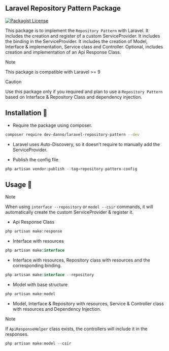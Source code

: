 ## Laravel Repository Pattern Package
[![Packagist License](https://img.shields.io/badge/Licence-MIT-blue)](http://choosealicense.com/licenses/mit/)

This package is to implement the `Repository Pattern` with Laravel.
It includes the creation and register of a custom ServiceProvider.
It includes the binding in the ServiceProvider.
It includes the creation of Model, Interface & implementation, Service class and Controller.
Optional, includes creation and implementation of an Api Response Class.

> [!NOTE]
> This package is compatible with Laravel >= 9

> [!CAUTION]
> Use this package only if you required and plan to use a `Repository Pattern` based on Interface & Repository Class and dependency injection.

## Installation 📌

- Require the package using composer.
```bash
composer require dev-danno/laravel-repository-pattern --dev
```

- Laravel uses Auto-Discovery, so it doesn't require to manually add the ServiceProvider.

- Publish the config file
```php
php artisan vendor:publish --tag=repository-pattern-config
```

## Usage 🧰

> [!NOTE]
> When using `interface --repository` or `model --csir` commands, it will automatically create the custom ServiceProvider & register it.

- Api Response Class
```php
php artisan make:response
```

- Interface with resources
```php
php artisan make:interface
```

- Interface with resources, Repository class with resources and the corresponding binding.
```php
php artisan make:interface --repository
```

- Model with base structure
```php
php artisan make:model
```

- Model, Interface & Repository with resources, Service & Controller class with resources and Dependency Injection.
> [!NOTE]
> If `ApiResponseHelper` class exists, the controllers will include it in the responses.
```php
php artisan make:model --csir
```


